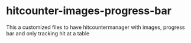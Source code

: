 # hitcounter-images-progress-bar
This a customized files to have hitcountermanager with images, progress bar and only tracking hit at a table
